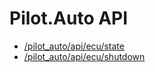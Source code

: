 # Pilot.Auto API

- [/pilot_auto/api/ecu/state](./api/ecu/state.md)
- [/pilot_auto/api/ecu/shutdown](./api/ecu/shutdown.md)
